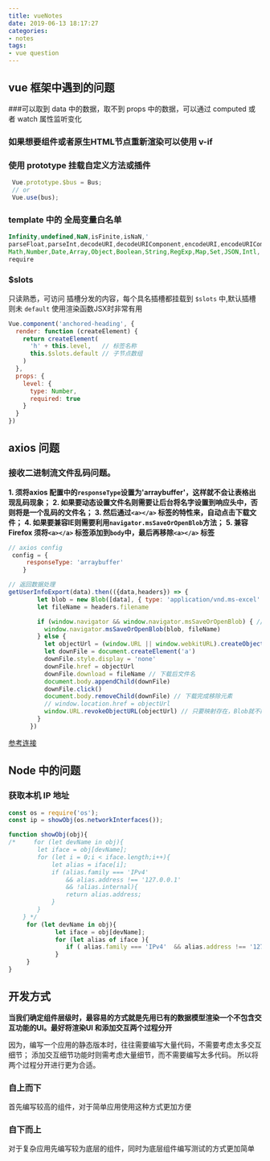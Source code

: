 ```yaml
---
title: vueNotes
date: 2019-06-13 18:17:27
categories:
- notes
tags:
- vue question
---
```


##  vue 框架中遇到的问题

###可以取到 data 中的数据，取不到 props 中的数据，可以通过 computed 或者 watch 属性监听变化

### 如果想要组件或者原生HTML节点重新渲染可以使用 v-if

### 使用 prototype 挂载自定义方法或插件
```javascript
 Vue.prototype.$bus = Bus;
 // or
 Vue.use(bus);
```

### template 中的 全局变量白名单
```js
Infinity,undefined,NaN,isFinite,isNaN,'
parseFloat,parseInt,decodeURI,decodeURIComponent,encodeURI,encodeURIComponent,
Math,Number,Date,Array,Object,Boolean,String,RegExp,Map,Set,JSON,Intl,
require
```

### $slots
只读熟悉，可访问 插槽分发的内容，每个具名插槽都挂载到 `$slots` 中,默认插槽则未 `default`
使用渲染函数JSX时非常有用
```js
Vue.component('anchored-heading', {
  render: function (createElement) {
    return createElement(
      'h' + this.level,   // 标签名称
      this.$slots.default // 子节点数组
    )
  },
  props: {
    level: {
      type: Number,
      required: true
    }
  }
})
```

###


## axios 问题

### 接收二进制流文件乱码问题。
**1. 须将axios 配置中的`responseType`设置为'arraybuffer'，这样就不会让表格出现乱码现象；**
**2. 如果要动态设置文件名则需要让后台将名字设置到响应头中，否则将是一个乱码的文件名；**
**3. 然后通过`<a></a>` 标签的特性来，自动点击下载文件；**
**4. 如果要兼容IE则需要利用`navigator.msSaveOrOpenBlob`方法；**
**5. 兼容Firefox 须将`<a></a>` 标签添加到`body`中，最后再移除`<a></a>` 标签**

```javascript
// axios config
 config = {
     responseType: 'arraybuffer'
    }

// 返回数据处理
getUserInfoExport(data).then(({data,headers}) => {
        let blob = new Blob([data], { type: 'application/vnd.ms-excel' }) // 将服务端返回的文件流（二进制）excel文件转化为blob
        let fileName = headers.filename

        if (window.navigator && window.navigator.msSaveOrOpenBlob) { // IE10+
          window.navigator.msSaveOrOpenBlob(blob, fileName)
        } else {
          let objectUrl = (window.URL || window.webkitURL).createObjectURL(blob)
          let downFile = document.createElement('a')
          downFile.style.display = 'none'
          downFile.href = objectUrl
          downFile.download = fileName // 下载后文件名
          document.body.appendChild(downFile)
          downFile.click()
          document.body.removeChild(downFile) // 下载完成移除元素
          // window.location.href = objectUrl
          window.URL.revokeObjectURL(objectUrl) // 只要映射存在，Blob就不能进行垃圾回收，因此一旦不再需要引用，就必须小心撤销URL，释放掉blob对象。
        }
      })
```
[参考连接](https://www.w3.org/TR/FileAPI/#url)

## Node 中的问题
### 获取本机 IP 地址
```javascript
const os = require('os');
const ip = showObj(os.networkInterfaces());

function showObj(obj){
/*     for (let devName in obj){
        let iface = obj[devName];
        for (let i = 0;i < iface.length;i++){
            let alias = iface[i];
            if (alias.family === 'IPv4'
                && alias.address !== '127.0.0.1'
                && !alias.internal){
                return alias.address;
            }
        }
    } */
     for (let devName in obj){
             let iface = obj[devName];
             for (let alias of iface ){
                if ( alias.family === 'IPv4'  && alias.address !== '127.0.0.1'  && !alias.internal) return alias.address;
             }
     }
}
```

## 开发方式
**当我们确定组件层级时，最容易的方式就是先用已有的数据模型渲染一个不包含交互功能的UI。最好将渲染UI 和添加交互两个过程分开**

因为，编写一个应用的静态版本时，往往需要编写大量代码，不需要考虑太多交互细节；
添加交互细节功能时则需考虑大量细节，而不需要编写太多代码。
所以将两个过程分开进行更为合适。
### 自上而下
首先编写较高的组件，对于简单应用使用这种方式更加方便

### 自下而上
对于复杂应用先编写较为底层的组件，同时为底层组件编写测试的方式更加简单
